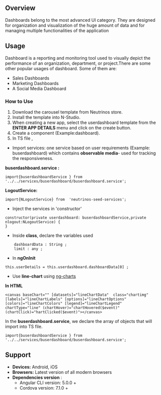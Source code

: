 ## Overview
 Dashboards belong to the most advanced UI category. They are designed for organization and visualization of the huge amount of data and for managing multiple functionalities of the application
## Usage
Dashboard is a reporting and monitoring tool used to visually depict the performance of an organization, department, or project.There are some other popular usages of dashboard. Some of them are: 
 -   Sales Dashboards 
 -   Marketing Dashboards 
 -   A Social Media Dashboard 

### How to Use
1.  Download the carousel template from Neutrinos store.
2.  Install the template into N-Studio.
3.  When creating a new app, select the userdashboard template from the  **ENTER APP DETAILS**  menu and click on the create button.
4. Create a component (Example:dashboard).
5. In TS file ,
- Import services: one service based on user requirements (Example: buserdashboard) which contains  **observable media**- used for tracking the responsiveness.

**buserdashboard.service :**
```
import{buserdashboardService } from  '../../services/buserdashboard/buserdashboard.service';
```
**LogoutService:**
```
import{NLogoutService} from  'neutrinos-seed-services';
```
- Inject the services in 'constructor'
```
constructor(private userdashboard: buserdashboardService,private nlogout:NLogoutService) {
}
```
-   Inside  **class**, declare the variables used
```
    dashboardData : String ;
    limit : any ;
```
- In **ngOnInit** 
```
this.userDetails = this.userdashboard.dashboardData[0] ;
```
- Use **line-chart** using [ng-charts](https://valor-software.com/ng2-charts/)

**In HTML**
```
<canvas baseChart="" [datasets]="lineChartData"  class="chartimg" [labels]="lineChartLabels" [options]="lineChartOptions" [colors]="lineChartColors" [legend]="lineChartLegend"  chartType="line" (chartHover)="chartHovered($event)" (chartClick)="hartClicked($event)"></canvas>
```
In the **buserdashboard.service**, we declare the array of objects that will import into TS file.
```
import{buserdashboardService } from  '../../services/buserdashboard/buserdashboard.service';
```


## Support  
- **Devices:** Android, iOS  
- **Browsers:** Latest version of all modern browsers  
- **Dependencies version**  :
	- Angular CLI version: 5.0.0 +  
	- Cordova version: 7.1.0 +
